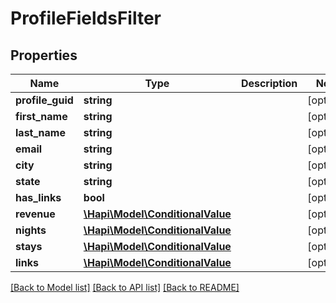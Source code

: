 # ProfileFieldsFilter

## Properties
Name | Type | Description | Notes
------------ | ------------- | ------------- | -------------
**profile_guid** | **string** |  | [optional] 
**first_name** | **string** |  | [optional] 
**last_name** | **string** |  | [optional] 
**email** | **string** |  | [optional] 
**city** | **string** |  | [optional] 
**state** | **string** |  | [optional] 
**has_links** | **bool** |  | [optional] 
**revenue** | [**\Hapi\Model\ConditionalValue**](ConditionalValue.md) |  | [optional] 
**nights** | [**\Hapi\Model\ConditionalValue**](ConditionalValue.md) |  | [optional] 
**stays** | [**\Hapi\Model\ConditionalValue**](ConditionalValue.md) |  | [optional] 
**links** | [**\Hapi\Model\ConditionalValue**](ConditionalValue.md) |  | [optional] 

[[Back to Model list]](../README.md#documentation-for-models) [[Back to API list]](../README.md#documentation-for-api-endpoints) [[Back to README]](../README.md)

